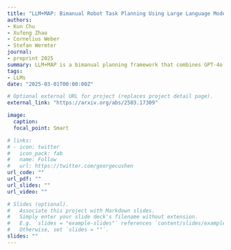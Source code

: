 ```yaml
---
title: "LLM+MAP: Bimanual Robot Task Planning Using Large Language Models and Planning Domain Definition Language"
authors: 
- Kun Chu
- Xufeng Zhao
- Cornelius Weber
- Stefan Wermter
journal: 
- preprint 2025
summary: LLM+MAP is a bimanual planning framework that combines GPT-4o with multi-agent task planning to enable efficient and logically consistent long-horizon manipulation. It outperforms baseline LLMs on planning time, success rate, and coordination metrics.
tags:
- LLMs
date: "2025-03-01T00:00:00Z"

# Optional external URL for project (replaces project detail page).
external_link: "https://arxiv.org/abs/2503.17309"

image:
  caption: 
  focal_point: Smart

# links:
# - icon: twitter
#   icon_pack: fab
#   name: Follow
#   url: https://twitter.com/georgecushen
url_code: ""
url_pdf: ""
url_slides: ""
url_video: ""

# Slides (optional).
#   Associate this project with Markdown slides.
#   Simply enter your slide deck's filename without extension.
#   E.g. `slides = "example-slides"` references `content/slides/example-slides.md`.
#   Otherwise, set `slides = ""`.
slides: ""
---
```

